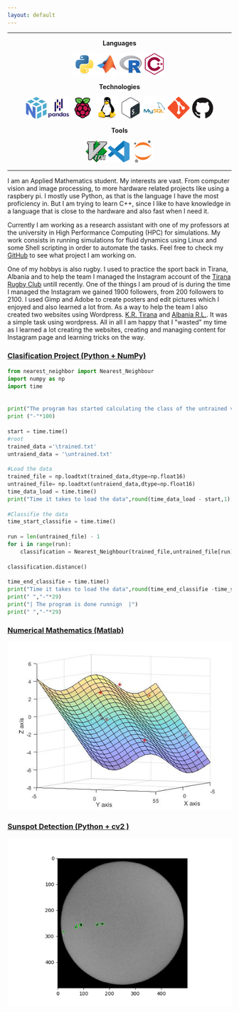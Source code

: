 ```yaml
---
layout: default
---
```




---
<div class="myWrapper" markdown="1">
<div align="center">
<b>Languages</b>
</div>
</div>

<p align="center"><img src="https://raw.githubusercontent.com/devicons/devicon/master/icons/python/python-original.svg" alt="Python" width="50" height="50"/><img src="https://raw.githubusercontent.com/devicons/devicon/master/icons/matlab/matlab-original.svg" alt="Matlab" width="50" height="50"/>
<img src="https://raw.githubusercontent.com/devicons/devicon/master/icons/r/r-original.svg" alt="R" width="50" height="50"/>
<img src="https://raw.githubusercontent.com/devicons/devicon/master/icons/cplusplus/cplusplus-line.svg" alt="cpp" width="50" height="50"/></p>

<div class="myWrapper" markdown="1">
<div align="center">
<b>Technologies</b>
</div>
</div>
<p align="center"><img src="https://raw.githubusercontent.com/devicons/devicon/master/icons/numpy/numpy-original.svg" alt="Numpy" width="50" height="50"/><img src="https://raw.githubusercontent.com/devicons/devicon/master/icons/pandas/pandas-original-wordmark.svg" alt="Pandas" width="50" height="50"/>
<img src="https://raw.githubusercontent.com/devicons/devicon/master/icons/raspberrypi/raspberrypi-original.svg" alt="Raspberry-Pi" width="50" height="50"/>
<img src="https://raw.githubusercontent.com/devicons/devicon/master/icons/linux/linux-original.svg" alt="Linux" width="50" height="50"/>
<img src="https://raw.githubusercontent.com/devicons/devicon/master/icons/bash/bash-original.svg" alt="Bash" width="50" height="50"/>
<img src="https://raw.githubusercontent.com/devicons/devicon/master/icons/mysql/mysql-original-wordmark.svg" alt="MySQL" width="50" height="50"/>
<img src="https://raw.githubusercontent.com/devicons/devicon/master/icons/git/git-original.svg" alt="git" width="50" height="50"/>
<img src="https://raw.githubusercontent.com/devicons/devicon/master/icons/github/github-original.svg" alt="GitHub" width="50" height="50"/></p>

<div class="myWrapper" markdown="1">
<div align="center">

<b>Tools</b>

</div>
</div>
<p align="center"><img src="https://raw.githubusercontent.com/devicons/devicon/master/icons/vim/vim-original.svg" alt="VIM" width="50" height="50"/><img src="https://raw.githubusercontent.com/devicons/devicon/master/icons/vscode/vscode-original.svg" alt="VSCode" width="50" height="50"/>
<img src="https://raw.githubusercontent.com/devicons/devicon/master/icons/jupyter/jupyter-original.svg" alt="Jupyter" width="50" height="50"/></p>

---


I am an Applied Mathematics student. My interests are vast. From computer vision and image processing, to more hardware related projects like using a raspbery pi. I mostly use Python, as that is the language I have the most proficiency in. But I am trying to learn C++, since I like to have knowledge in a language that is close to the hardware and also fast when I need it.

Currently I am working as a research assistant with one of my professors at the university in High Performance Computing (HPC) for simulations. My work consists in running simulations for fluid dynamics using Linux and some Shell scripting in order to automate the tasks. Feel free to check my [GitHub](https://github.com/ditmarhalla) to see what project I am working on.

One of my hobbys is also rugby. I used to practice the sport back in Tirana, Albania and to help the team I managed the Instagram account of the [Tirana Rugby Club](https://www.instagram.com/tirana.rugby.club/) untill recently. One of the things I am proud of is during the time I managed the Instagram we gained 1900 followers, from 200 followers to 2100. I used Gimp and Adobe to create posters and edit pictures which I enjoyed and also learned a lot from. As a way to help the team I also created two websites using Wordpress. [K.R. Tirana](https://krtirana.wordpress.com/) and [Albania R.L.](albaniarl.wordpress.com). It was a simple task using wordpress. All in all I am happy that I "wasted" my time as I learned a lot creating the websites, creating and managing content for Instagram page and learning tricks on the way.


### [Clasification Project (Python + NumPy)](https://github.com/ditmarhalla/Clasification-Project-)

```python
from nearest_neighbor import Nearest_Neighbour
import numpy as np
import time 


print("The program has started calculating the class of the untrained vectors")
print ("-"*100)

start = time.time()
#root
trained_data ='\trained.txt'
untraiend_data = '\untrained.txt'

#Load the data
trained_file = np.loadtxt(trained_data,dtype=np.float16)
untrained_file= np.loadtxt(untraiend_data,dtype=np.float16)
time_data_load = time.time()
print("Time it takes to load the data",round(time_data_load - start,1)," seconds")

#Classifie the data
time_start_classifie = time.time()

run = len(untrained_file) - 1
for i in range(run):
    classification = Nearest_Neighbour(trained_file,untrained_file[run])

classification.distance()

time_end_classifie = time.time()
print("Time it takes to load the data",round(time_end_classifie -time_start_classifie,5)," seconds")
print(" ","-"*29)
print("| The program is done runnign  |")
print(" ","-"*29)
```

### [Numerical Mathematics (Matlab)](https://github.com/ditmarhalla/numerical_mathematics)

![Matlab](https://raw.githubusercontent.com/ditmarhalla/numerical_mathematics/main/fig2.jpg)



### [Sunspot Detection (Python + cv2 )](https://github.com/ditmarhalla/astronomy/tree/main/sunspot_detection)
![Sunspot_detection](https://raw.githubusercontent.com/ditmarhalla/astronomy/main/sunspot_detection/Finish.png)

    
